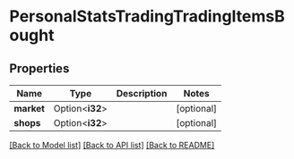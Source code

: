# PersonalStatsTradingTradingItemsBought

## Properties

Name | Type | Description | Notes
------------ | ------------- | ------------- | -------------
**market** | Option<**i32**> |  | [optional]
**shops** | Option<**i32**> |  | [optional]

[[Back to Model list]](../README.md#documentation-for-models) [[Back to API list]](../README.md#documentation-for-api-endpoints) [[Back to README]](../README.md)


